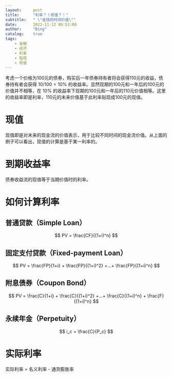 ```yaml
---
layout:     post
title:      "利率？！现值？！"
subtitle:   " \"金钱的时间价值\""
date:       2022-11-12 09:53:00
author:     "Bing"
catalog:    true
tags:
    - 金融
    - 经济
    - 利率
    - 贴现
    - 现值
---
```


考虑一个价格为100元的债券，购买后一年债券持有者将会获得110元的收益，债券持有者会获得 $10 / 100 = 10\%$ 的收益率。显然现期的100元和一年后的100元的价值并不相等，在 $10\%$ 的收益率下现期的100元和一年后的110元价值相等。这里的收益率即是利率，110元的未来价值基于此利率贴现成100元的现值。

# 现值
现值即是对未来的现金流的价值表示，用于比较不同时间的现金流价值。从上面的例子可以看出，现值的计算是基于某一利率的。

# 到期收益率
债券收益流的现值等于当期价值时的利率。

# 如何计算利率
## 普通贷款（Simple Loan）
$$
    PV = \frac{CF}{(1+i)^n}
$$

## 固定支付贷款（Fixed-payment Loan）
$$
    PV = \frac{FP}{1+i} + \frac{FP}{(1+i)^2} +...+ \frac{FP}{(1+i)^n}
$$

## 附息债券（Coupon Bond）
$$
    PV = \frac{C}{1+i} + \frac{C}{(1+i)^2} +...+ \frac{C}{(1+i)^n} + \frac{F}{(1+i)^n}
$$

## 永续年金（Perpetuity）
$$
   i_c = \frac{C}{P_c}
$$

# 实际利率
实际利率 = 名义利率 - 通货膨胀率